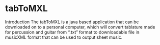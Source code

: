 # tabToMXL

Introduction
The tabToMXL is a java based application that can be downloaded on to a personal computer, which will convert tablature made for percussion and guitar from “.txt” format to  downloadable file in musicXML format that can be used to output sheet music.
